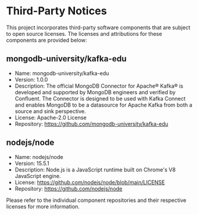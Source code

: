 # Third-Party Notices

This project incorporates third-party software components that are subject to open source licenses. The licenses and attributions for these components are provided below:

## mongodb-university/kafka-edu

- Name: mongodb-university/kafka-edu
- Version: 1.0.0
- Description: The official MongoDB Connector for Apache® Kafka® is developed and supported by MongoDB engineers and verified by Confluent. The Connector is designed to be used with Kafka Connect and enables MongoDB to be a datasource for Apache Kafka from both a source and sink perspective.
- License: Apache-2.0 License
- Repository: https://github.com/mongodb-university/kafka-edu

## nodejs/node

- Name: nodejs/node
- Version: 15.5.1
- Description: Node.js is a JavaScript runtime built on Chrome's V8 JavaScript engine.
- License: https://github.com/nodejs/node/blob/main/LICENSE
- Repository: https://github.com/nodejs/node


Please refer to the individual component repositories and their respective licenses for more information.

